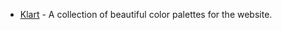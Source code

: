 - [Klart](https://klart.io/colors/?ref=usniemvuilaptrinh) - A collection of beautiful color palettes for the website.
